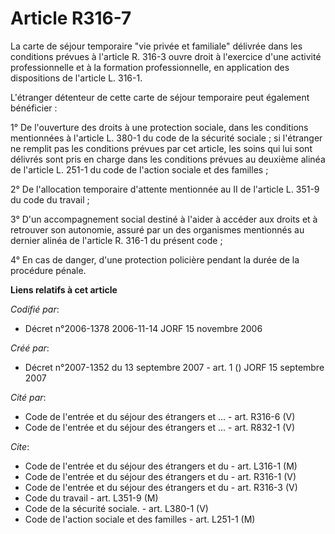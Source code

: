 # Article R316-7

La carte de séjour temporaire "vie privée et familiale" délivrée dans les conditions prévues à l'article R. 316-3 ouvre droit
à l'exercice d'une activité professionnelle et à la formation professionnelle, en application des dispositions de l'article
L. 316-1.

L'étranger détenteur de cette carte de séjour temporaire peut également bénéficier :

1° De l'ouverture des droits à une protection sociale, dans les conditions mentionnées à l'article L. 380-1 du code de la
sécurité sociale ; si l'étranger ne remplit pas les conditions prévues par cet article, les soins qui lui sont délivrés sont
pris en charge dans les conditions prévues au deuxième alinéa de l'article L. 251-1 du code de l'action sociale et des
familles ;

2° De l'allocation temporaire d'attente mentionnée au II de l'article L. 351-9 du code du travail ;

3° D'un accompagnement social destiné à l'aider à accéder aux droits et à retrouver son autonomie, assuré par un des
organismes mentionnés au dernier alinéa de l'article R. 316-1 du présent code ;

4° En cas de danger, d'une protection policière pendant la durée de la procédure pénale.

**Liens relatifs à cet article**

_Codifié par_:

  - Décret n°2006-1378 2006-11-14 JORF 15 novembre 2006

_Créé par_:

  - Décret n°2007-1352 du 13 septembre 2007 - art. 1 () JORF 15 septembre 2007

_Cité par_:

  - Code de l'entrée et du séjour des étrangers et ... - art. R316-6 (V)
  - Code de l'entrée et du séjour des étrangers et ... - art. R832-1 (V)

_Cite_:

  - Code de l'entrée et du séjour des étrangers et du  - art. L316-1 (M)
  - Code de l'entrée et du séjour des étrangers et du  - art. R316-1 (V)
  - Code de l'entrée et du séjour des étrangers et du  - art. R316-3 (V)
  - Code du travail - art. L351-9 (M)
  - Code de la sécurité sociale. - art. L380-1 (V)
  - Code de l'action sociale et des familles - art. L251-1 (M)
